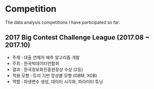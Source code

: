 # Competition
The data analysis competitions I have participated so far.

## 2017 Big Contest Challenge League (2017.08 ~ 2017.10)

- 주제 : 대출 연체자 예측 알고리즘 개발
- 주최 : 한국빅데이터연합회
- 결과 : 한국정보화진흥원장상 수상 (2등)
- 적용 모형 : 트리 기반 앙상블 모형 (GBM, XGB)
- 역할 : 파생변수 생성, 데이터 시각화, 파라미터 튜닝



